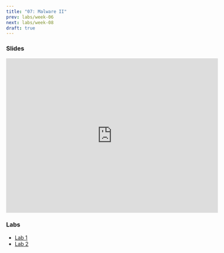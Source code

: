 ```yaml
---
title: "07: Malware II"
prev: labs/week-06
next: labs/week-08
draft: true
---
```


### Slides

<iframe src="https://slides.com/chasekanipe/todo" width="576" height="420" title="Week 7" scrolling="no" frameborder="0" webkitallowfullscreen mozallowfullscreen allowfullscreen></iframe>

### Labs

- [Lab 1](lab-1/)
- [Lab 2](lab-2/)

